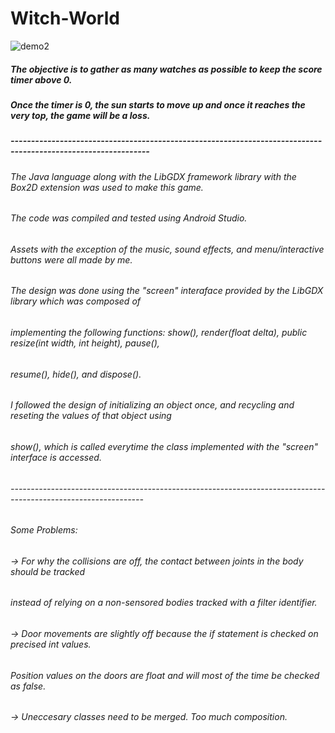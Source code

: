 # Witch-World

![demo2](https://github.com/Jaime-Cristobal/Witch-World/blob/master/demogif2.gif?raw=true)

##### The objective is to gather as many watches as possible to keep the score timer above 0.
##### Once the timer is 0, the sun starts to move up and once it reaches the very top, the game will be a loss.
#####    
#####  --------------------------------------------------------------------------------------------------------------
###### The Java language along with the LibGDX framework library with the Box2D extension was used to make this game. 
###### The code was compiled and tested using Android Studio.

###### Assets with the exception of the music, sound effects, and menu/interactive buttons were all made by me.

###### The design was done using the "screen" interaface provided by the LibGDX library which was composed of
###### implementing the following functions: show(), render(float delta), public resize(int width, int height), pause(),
###### resume(), hide(), and dispose().

###### I followed the design of initializing an object once, and recycling and reseting the values of that object using
###### show(), which is called everytime the class implemented with the "screen" interface is accessed. 
###### ---------------------------------------------------------------------------------------------------------------
###### Some Problems:
######      -> For why the collisions are off, the contact between joints in the body should be tracked
######         instead of relying on a non-sensored bodies tracked with a filter identifier.
######      -> Door movements are slightly off because the if statement is checked on precised int values.
######         Position values on the doors are float and will most of the time be checked as false.
######      -> Uneccesary classes need to be merged. Too much composition.
